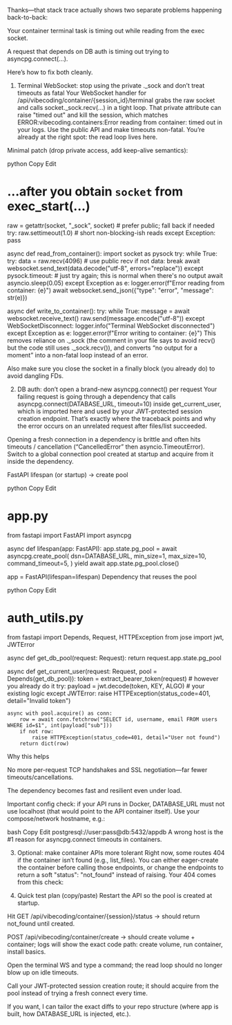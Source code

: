 Thanks—that stack trace actually shows two separate problems happening back-to-back:

Your container terminal task is timing out while reading from the exec socket.

A request that depends on DB auth is timing out trying to asyncpg.connect(...).

Here’s how to fix both cleanly.

1) Terminal WebSocket: stop using the private ._sock and don’t treat timeouts as fatal
Your WebSocket handler for /api/vibecoding/container/{session_id}/terminal grabs the raw socket and calls socket._sock.recv(...) in a tight loop. That private attribute can raise "timed out" and kill the session, which matches ERROR:vibecoding.containers:Error reading from container: timed out in your logs. Use the public API and make timeouts non-fatal. You’re already at the right spot: the read loop lives here. 

Minimal patch (drop private access, add keep-alive semantics):

python
Copy
Edit
# ...after you obtain `socket` from exec_start(...)
raw = getattr(socket, "_sock", socket)   # prefer public; fall back if needed
try:
    raw.settimeout(1.0)                  # short non-blocking-ish reads
except Exception:
    pass

async def read_from_container():
    import socket as pysock
    try:
        while True:
            try:
                data = raw.recv(4096)    # use public recv
                if not data:
                    break
                await websocket.send_text(data.decode("utf-8", errors="replace"))
            except pysock.timeout:
                # just try again; this is normal when there's no output
                await asyncio.sleep(0.05)
    except Exception as e:
        logger.error(f"Error reading from container: {e}")
        await websocket.send_json({"type": "error", "message": str(e)})

async def write_to_container():
    try:
        while True:
            message = await websocket.receive_text()
            raw.send(message.encode("utf-8"))
    except WebSocketDisconnect:
        logger.info("Terminal WebSocket disconnected")
    except Exception as e:
        logger.error(f"Error writing to container: {e}")
This removes reliance on ._sock (the comment in your file says to avoid recv() but the code still uses ._sock.recv()), and converts “no output for a moment” into a non-fatal loop instead of an error. 

Also make sure you close the socket in a finally block (you already do) to avoid dangling FDs. 

2) DB auth: don’t open a brand-new asyncpg.connect() per request
Your failing request is going through a dependency that calls asyncpg.connect(DATABASE_URL, timeout=10) inside get_current_user, which is imported here and used by your JWT-protected session creation endpoint. That’s exactly where the traceback points and why the error occurs on an unrelated request after files/list succeeded. 
 

Opening a fresh connection in a dependency is brittle and often hits timeouts / cancellation (“CancelledError” then asyncio.TimeoutError). Switch to a global connection pool created at startup and acquire from it inside the dependency.

FastAPI lifespan (or startup) → create pool

python
Copy
Edit
# app.py
from fastapi import FastAPI
import asyncpg

async def lifespan(app: FastAPI):
    app.state.pg_pool = await asyncpg.create_pool(
        dsn=DATABASE_URL,
        min_size=1, max_size=10,
        command_timeout=5,
    )
    yield
    await app.state.pg_pool.close()

app = FastAPI(lifespan=lifespan)
Dependency that reuses the pool

python
Copy
Edit
# auth_utils.py
from fastapi import Depends, Request, HTTPException
from jose import jwt, JWTError

async def get_db_pool(request: Request):
    return request.app.state.pg_pool

async def get_current_user(request: Request, pool = Depends(get_db_pool)):
    token = extract_bearer_token(request)          # however you already do it
    try:
        payload = jwt.decode(token, KEY, ALGO)     # your existing logic
    except JWTError:
        raise HTTPException(status_code=401, detail="Invalid token")

    async with pool.acquire() as conn:
        row = await conn.fetchrow("SELECT id, username, email FROM users WHERE id=$1", int(payload["sub"]))
        if not row:
            raise HTTPException(status_code=401, detail="User not found")
        return dict(row)
Why this helps

No more per-request TCP handshakes and SSL negotiation—far fewer timeouts/cancellations.

The dependency becomes fast and resilient even under load.

Important config check: if your API runs in Docker, DATABASE_URL must not use localhost (that would point to the API container itself). Use your compose/network hostname, e.g.:

bash
Copy
Edit
postgresql://user:pass@db:5432/appdb
A wrong host is the #1 reason for asyncpg.connect timeouts in containers.

3) Optional: make container APIs more tolerant
Right now, some routes 404 if the container isn’t found (e.g., list_files). You can either eager-create the container before calling those endpoints, or change the endpoints to return a soft "status": "not_found" instead of raising. Your 404 comes from this check: 

4) Quick test plan (copy/paste)
Restart the API so the pool is created at startup.

Hit GET /api/vibecoding/container/{session}/status → should return not_found until created. 

POST /api/vibecoding/container/create → should create volume + container; logs will show the exact code path: create volume, run container, install basics. 
 

Open the terminal WS and type a command; the read loop should no longer blow up on idle timeouts. 

Call your JWT-protected session creation route; it should acquire from the pool instead of trying a fresh connect every time. 

If you want, I can tailor the exact diffs to your repo structure (where app is built, how DATABASE_URL is injected, etc.).


